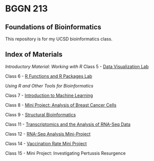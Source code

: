 # BGGN 213
## Foundations of Bioinformatics 
 
This repository is for my UCSD bioinformatics class. 

## Index of Materials
*Introductory Material: Working with R*
Class 5 - [Data Visualization Lab](https://github.com/crabay/BGGN-213/blob/b8756542201ff5b39215622b362d736b02c93b05/class05/class05.R)
  
Class 6 - [R Functions and R Packages Lab](https://github.com/crabay/BGGN-213/blob/9b7b407b3845bfe275af3a0ba214481ab5d204c0/class6/6.Rmd)  
  
*Using R and Other Tools for Bioinformatics*  
  
Class 7 - [Introduction to Machine Learning](https://github.com/crabay/BGGN-213/blob/b8756542201ff5b39215622b362d736b02c93b05/class07/class07.Rmd)
  
Class 8 - [Mini Project: Analysis of Breast Cancer Cells](https://github.com/crabay/BGGN-213/blob/main/mini-project/Mini-Project.Rmd)
  
Class 9 - [Structural Bioinformatics](https://github.com/crabay/BGGN-213/blob/main/Class09/class09.Rmd)
  
Class 11 - [Transcriptomics and the Analysis of RNA-Seq Data](https://github.com/crabay/BGGN-213/blob/main/Class11/Class11lab.Rmd)
  
Class 12 - [RNA-Seq Analysis Mini-Project](https://github.com/crabay/bggn213/blob/main/Class12/Class-12-Mini-Project-.pdf)
  
Class 14 - [Vaccination Rate Mini Project](https://github.com/crabay/BGGN-213/blob/9b7b407b3845bfe275af3a0ba214481ab5d204c0/Vaccination%20Mini%20Project/Vax%20mini%20project.Rmd)
  
Class 15 -  Mini Project: Investigating Pertussis Resurgence
  
